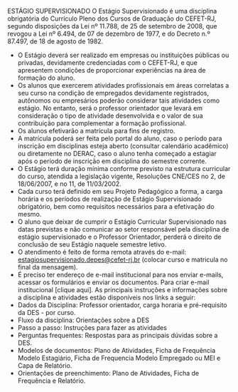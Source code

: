 ESTÁGIO SUPERVISIONADO
O Estágio Supervisionado é uma disciplina obrigatória do Currículo Pleno dos Cursos de
Graduação do CEFET-RJ, segundo disposições da Lei nº 11.788, de 25 de setembro de 2008,
que revogou a Lei nº 6.494, de 07 de dezembro de 1977, e do Decreto n.º 87.497, de 18 de
agosto de 1982.
- O Estágio deverá ser realizado em empresas ou instituições públicas ou privadas, devidamente credenciadas com o CEFET-RJ, e que apresentem condições de proporcionar experiências
na área de formação do aluno.
- Os alunos que exercerem atividades profissionais em áreas correlatas a seu curso na condição de empregados devidamente registrados, autônomos ou empresários poderão considerar
tais atividades como estágio. No entanto, será o professor orientador que levará em consideração
o tipo de atividade desenvolvida e o valor de sua contribuição para complementar a formação
profissional.
- Os alunos efetivarão a matrícula para fins de registro.
- A matrícula poderá ser feita pelo portal do aluno, caso o período para inscrição em disciplinas
esteja aberto (consultar calendário acadêmico) ou diretamente no DERAC, caso o aluno tenha começado a estagiar após o período de inscrição em disciplina do semestre corrente.
- O Estágio terá duração mínima conforme previsto na estrutura curricular do curso, atendida a legislação vigente, Resoluções CNE/CES no 2, de 18/06/2007, e no 11, de 11/03/2002.
- Cada curso terá definido em seu Projeto Pedagógico a forma, a carga horária e os períodos de realização de Estágio Supervisionado obrigatório, bem como requisitos necessários para
a efetivação do mesmo.
- O aluno que deixar de cumprir o Estágio Curricular Supervisionado nas datas previstas
e não comunicar ao setor responsável pela disciplina de estágio supervisionado e o Professor
Orientador, perderá o direito de conclusão de seu Estágio naquele semestre letivo.
- O atendimento é feito de forma remota através do e-mail: estagiosupervisionado.depes@cefet-rj.br (colocar curso e matricula no final da mensagem).
- É preciso ter endereço de e-mail institucional para nos enviar e-mails, acessar os formulários e enviar os documentos. Para criar e-mail institucional [clique aqui].
As principais instruções e informações sobre a disciplina e atividades estão disponíveis nos links a seguir:
- Dados da Disciplina: Professor orientador, carga horaria e pré-requisito da DES  -  por curso.
- Fluxo da disciplina: Orientações sobre a DES
- Passo a passo:  Instruções para fazer as atividades
- Perguntas frequentes:  Respostas para as principais dúvidas sobre a DES.
- Modelos de documentos: Plano de Atividades, Ficha de Frequência Modelo Estagiário, Ficha de Frequencia Modelo Empregado ou MEI e Capa de Relatório.
- Orientações de preenchimento: Plano de Atividades, Ficha de Frequência e Relatório.







